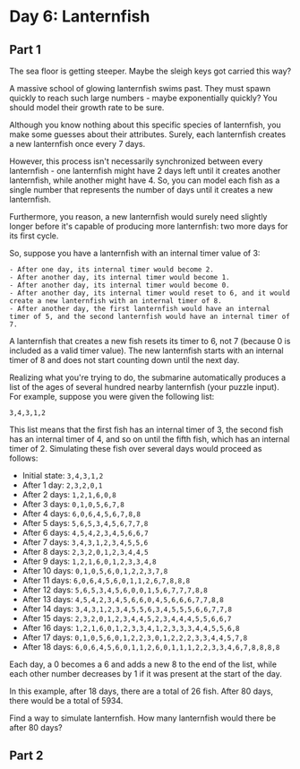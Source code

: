# Day 6: Lanternfish

## Part 1

The sea floor is getting steeper. Maybe the sleigh keys got carried this way?

A massive school of glowing lanternfish swims past. They must spawn quickly to reach such large numbers - maybe exponentially quickly? You should model their growth rate to be sure.

Although you know nothing about this specific species of lanternfish, you make some guesses about their attributes. Surely, each lanternfish creates a new lanternfish once every 7 days.

However, this process isn't necessarily synchronized between every lanternfish - one lanternfish might have 2 days left until it creates another lanternfish, while another might have 4. So, you can model each fish as a single number that represents the number of days until it creates a new lanternfish.

Furthermore, you reason, a new lanternfish would surely need slightly longer before it's capable of producing more lanternfish: two more days for its first cycle.

So, suppose you have a lanternfish with an internal timer value of 3:

    - After one day, its internal timer would become 2.
    - After another day, its internal timer would become 1.
    - After another day, its internal timer would become 0.
    - After another day, its internal timer would reset to 6, and it would create a new lanternfish with an internal timer of 8.
    - After another day, the first lanternfish would have an internal timer of 5, and the second lanternfish would have an internal timer of 7.

A lanternfish that creates a new fish resets its timer to 6, not 7 (because 0 is included as a valid timer value). The new lanternfish starts with an internal timer of 8 and does not start counting down until the next day.

Realizing what you're trying to do, the submarine automatically produces a list of the ages of several hundred nearby lanternfish (your puzzle input). For example, suppose you were given the following list:

```
3,4,3,1,2
```

This list means that the first fish has an internal timer of 3, the second fish has an internal timer of 4, and so on until the fifth fish, which has an internal timer of 2. Simulating these fish over several days would proceed as follows:


- Initial state: `3,4,3,1,2`
- After  1 day:  `2,3,2,0,1`
- After  2 days: `1,2,1,6,0,8`
- After  3 days: `0,1,0,5,6,7,8`
- After  4 days: `6,0,6,4,5,6,7,8,8`
- After  5 days: `5,6,5,3,4,5,6,7,7,8`
- After  6 days: `4,5,4,2,3,4,5,6,6,7`
- After  7 days: `3,4,3,1,2,3,4,5,5,6`
- After  8 days: `2,3,2,0,1,2,3,4,4,5`
- After  9 days: `1,2,1,6,0,1,2,3,3,4,8`
- After 10 days: `0,1,0,5,6,0,1,2,2,3,7,8`
- After 11 days: `6,0,6,4,5,6,0,1,1,2,6,7,8,8,8`
- After 12 days: `5,6,5,3,4,5,6,0,0,1,5,6,7,7,7,8,8`
- After 13 days: `4,5,4,2,3,4,5,6,6,0,4,5,6,6,6,7,7,8,8`
- After 14 days: `3,4,3,1,2,3,4,5,5,6,3,4,5,5,5,6,6,7,7,8`
- After 15 days: `2,3,2,0,1,2,3,4,4,5,2,3,4,4,4,5,5,6,6,7`
- After 16 days: `1,2,1,6,0,1,2,3,3,4,1,2,3,3,3,4,4,5,5,6,8`
- After 17 days: `0,1,0,5,6,0,1,2,2,3,0,1,2,2,2,3,3,4,4,5,7,8`
- After 18 days: `6,0,6,4,5,6,0,1,1,2,6,0,1,1,1,2,2,3,3,4,6,7,8,8,8,8`

Each day, a 0 becomes a 6 and adds a new 8 to the end of the list, while each other number decreases by 1 if it was present at the start of the day.

In this example, after 18 days, there are a total of 26 fish. After 80 days, there would be a total of 5934.

Find a way to simulate lanternfish. How many lanternfish would there be after 80 days?

## Part 2